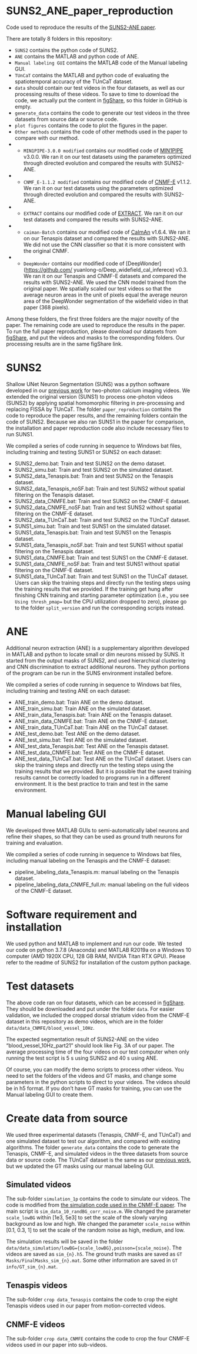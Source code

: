 # SUNS2_ANE_paper_reproduction
Code used to reproduce the results of the [SUNS2-ANE paper](https://doi.org/10.1038/s42003-024-06668-7).

There are totally 8 folders in this repository:
* `SUNS2` contains the python code of SUNS2.
* `ANE` contains the MATLAB and python code of ANE.
* `Manual labeling GUI` contains the MATLAB code of the Manual labeling GUI.
* `TUnCaT` contains the MATLAB and python code of evaluating the spatiotemporal accuracy of the TUnCaT dataset.
* `data` should contain our test videos in the four datasets, as well as our processing results of these videos. To save to time to download the code, we actually put the content in [figShare](https://doi.org/10.6084/m9.figshare.22304569), so this folder in GitHub is empty.
* `generate_data` contains the code to generate our test videos in the three datasets from source data or source code.
* `plot figures` contains the code to plot the figures in the paper.
* `Other methods` contains the code of other methods used in the paper to compare with our method.
* * `MIN1PIPE-3.0.0 modified` contains our modified code of [MIN1PIPE](https://github.com/JinghaoLu/MIN1PIPE) v3.0.0. We ran it on our test datasets using the parameters optimized through directed evolution and compared the results with SUNS2-ANE.
* * `CNMF_E-1.1.2 modified` contains our modified code of [CNMF-E](https://github.com/zhoupc/CNMF_E) v1.1.2. We ran it on our test datasets using the parameters optimized through directed evolution and compared the results with SUNS2-ANE.
* * `EXTRACT` contains our modified code of [EXTRACT](https://github.com/schnitzer-lab/EXTRACT-public). We ran it on our test datasets and compared the results with SUNS2-ANE.
* * `caiman-Batch` contains our modified code of [CaImAn](https://github.com/flatironinstitute/CaImAn) v1.6.4. We ran it on our Tenaspis dataset and compared the results with SUNS2-ANE. We did not use the CNN classifier so that it is more consistent with the original CNMF.
* * `DeepWonder` contains our modified code of [DeepWonder](https://github.com/
yuanlong-o/Deep_widefield_cal_inferece) v0.3. We ran it on our Tenaspis and CNMF-E datasets and compared the results with SUNS2-ANE. We used the CNN model trained from the original paper. We spatially scaled our test videos so that the average neuron areas in the unit of pixels equal the average neuron area of the DeepWonder segmentation of the widefield video in that paper (368 pixels).

Among these folders, the first three folders are the major novelty of the paper. The remaining code are used to reproduce the results in the paper. To run the full paper reproduction, please download our datasets from [figShare](https://doi.org/10.6084/m9.figshare.22304569), and put the videos and masks to the corresponding folders. Our processing results are in the same figShare link. 

# SUNS2
Shallow UNet Neuron Segmentation (SUNS) was a python software developed in our [previous work](https://doi.org/10.1038/s42256-021-00342-x) for two-photon calcium imaging videos. We extended the original version (SUNS1) to process one-photon videos (SUNS2) by applying spatial homomorphic filtering in pre-processing and replacing FISSA by TUnCaT. The folder `paper_reproduction` contains the code to reproduce the paper results, and the remaining folders contain the code of SUNS2. Because we also ran SUNS1 in the paper for comparison, the installation and paper reproduction code also include necessary files to run SUNS1. 

We compiled a series of code running in sequence to Windows bat files, including training and testing SUNS1 or SUNS2 on each dataset:
* SUNS2_demo.bat: Train and test SUNS2 on the demo dataset.
* SUNS2_simu.bat: Train and test SUNS2 on the simulated dataset.
* SUNS2_data_Tenaspis.bat: Train and test SUNS2 on the Tenaspis dataset.
* SUNS2_data_Tenaspis_noSF.bat: Train and test SUNS2 without spatial filtering on the Tenaspis dataset.
* SUNS2_data_CNMFE.bat: Train and test SUNS2 on the CNMF-E dataset.
* SUNS2_data_CNMFE_noSF.bat: Train and test SUNS2 without spatial filtering on the CNMF-E dataset.
* SUNS2_data_TUnCaT.bat: Train and test SUNS2 on the TUnCaT dataset.
* SUNS1_simu.bat: Train and test SUNS1 on the simulated dataset.
* SUNS1_data_Tenaspis.bat: Train and test SUNS1 on the Tenaspis dataset.
* SUNS1_data_Tenaspis_noSF.bat: Train and test SUNS1 without spatial filtering on the Tenaspis dataset.
* SUNS1_data_CNMFE.bat: Train and test SUNS1 on the CNMF-E dataset.
* SUNS1_data_CNMFE_noSF.bat: Train and test SUNS1 without spatial filtering on the CNMF-E dataset.
* SUNS1_data_TUnCaT.bat: Train and test SUNS1 on the TUnCaT dataset.
Users can skip the training steps and directly run the testing steps using the training results that we provided. If the training get hung after finishing CNN training and starting parameter optimization (i.e., you see `Using thresh_pmap=` but the CPU utilization dropped to zero), please go to the folder `split_version` and run the corresponding scripts instead.

# ANE
Additional neuron extraction (ANE) is a supplementary algorithm developed in MATLAB and python to locate small or dim neurons missed by SUNS. It started from the output masks of SUNS2, and used hierarchical clustering and CNN discrimination to extract additional neurons. They python portions of the program can be run in the SUNS environment installed before. 

We compiled a series of code running in sequence to Windows bat files, including training and testing ANE on each dataset:
* ANE_train_demo.bat: Train ANE on the demo dataset.
* ANE_train_simu.bat: Train ANE on the simulated dataset.
* ANE_train_data_Tenaspis.bat: Train ANE on the Tenaspis dataset.
* ANE_train_data_CNMFE.bat: Train ANE on the CNMF-E dataset.
* ANE_train_data_TUnCaT.bat: Train ANE on the TUnCaT dataset.
* ANE_test_demo.bat: Test ANE on the demo dataset.
* ANE_test_simu.bat: Test ANE on the simulated dataset.
* ANE_test_data_Tenaspis.bat: Test ANE on the Tenaspis dataset.
* ANE_test_data_CNMFE.bat: Test ANE on the CNMF-E dataset.
* ANE_test_data_TUnCaT.bat: Test ANE on the TUnCaT dataset.
Users can skip the training steps and directly run the testing steps using the training results that we provided. But it is possible that the saved training results cannot be correctly loaded to programs run in a different environment. It is the best practice to train and test in the same environment. 

# Manual labeling GUI
We developed three MATLAB GUIs to semi-automatically label neurons and refine their shapes, so that they can be used as ground truth neurons for training and evaluation. 

We compiled a series of code running in sequence to Windows bat files, including manual labeling on the Tenaspis and the CNMF-E dataset:
* pipeline_labeling_data_Tenaspis.m: manual labeling on the Tenaspis dataset.
* pipeline_labeling_data_CNMFE_full.m: manual labeling on the full videos of the CNMF-E dataset.

# Software requirement and installation
We used python and MATLAB to implement and run our code. We tested our code on python 3.7.8 (Anaconda) and MATLAB R2019a on a Windows 10 computer (AMD 1920X CPU, 128 GB RAM, NVIDIA Titan RTX GPU). Please refer to the readme of SUNS2 for installation of the custom python package. 

# Test datasets
The above code ran on four datasets, which can be accessed in [figShare](https://doi.org/10.6084/m9.figshare.22304569). They should be downloaded and put under the folder `data`. For easier validation, we included the cropped dorsal striatum video from the CNMF-E dataset in this repository as demo videos, which are in the folder `data/data_CNMFE/blood_vessel_10Hz`. 

The expected segmentation result of SUNS2-ANE on the video “blood_vessel_10Hz_part21” should look like Fig. 3A of our paper. The average processing time of the four videos on our test computer when only running the test script is 5 s using SUNS2 and 40 s using ANE. 

Of course, you can modify the demo scripts to process other videos. You need to set the folders of the videos and GT masks, and change some parameters in the python scripts to direct to your videos. The videos should be in h5 format. If you don’t have GT masks for training, you can use the Manual labeling GUI to create them. 

# Create data from source
We used three experimental datasets (Tenaspis, CNMF-E, and TUnCaT) and one simulated dataset to test our algorithm, and compared with existing algorithms. The folder `generate_data` contains the code to generate the Tenaspis, CNMF-E, and simulated videos in the three datasets from source data or source code. The TUnCaT dataset is the same as our [previous work](https://doi.org/10.3389/fnins.2021.797421), but we updated the GT masks using our manual labeling GUI. 

## Simulated videos
The sub-folder `simulation_1p` contains the code to simulate our videos. The code is modified from [the simulation code used in the CNMF-E paper](https://github.com/zhoupc/eLife_submission). The main script is `sim_data_10_randBG_corr_noise.m`. We changed the parameter `scale_lowBG` within [1e3, 5e3] to set the scale of the slowly varying background as low and high. We changed the parameter `scale_noise` within [0.1, 0.3, 1] to set the scale of the random noise as high, medium, and low. 

The simulation results will be saved in the folder `data/data_simulation/lowBG={scale_lowBG},poisson={scale_noise}`. The videos are saved as `sim_{n}.h5`. The ground truth masks are saved as `GT Masks/FinalMasks_sim_{n}.mat`. Some other information are saved in `GT info/GT_sim_{n}.mat`. 

## Tenaspis videos
The sub-folder `crop data_Tenaspis` contains the code to crop the eight Tenaspis videos used in our paper from motion-corrected videos. 

## CNMF-E videos
The sub-folder `crop data_CNMFE` contains the code to crop the four CNMF-E videos used in our paper into sub-videos. 

